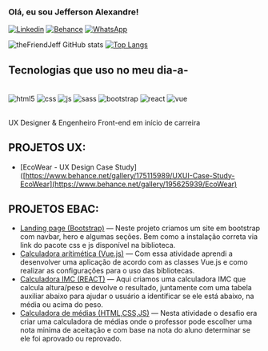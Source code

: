 ### Olá, eu sou Jefferson Alexandre!
[![Linkedin](https://img.shields.io/badge/LinkedIn-0077B5?style=for-the-badge&logo=linkedin&logoColor=white)](https://www.linkedin.com/in/jefferson-alexandre/) [![Behance](https://img.shields.io/badge/Behance-0054F7?style=for-the-badge&logo=behance&logoColor=white)](https://www.behance.net/jeffersdesena) [![WhatsApp](https://img.shields.io/badge/WhatsApp-25D366?style=for-the-badge&logo=whatsapp&logoColor=white)](https://api.whatsapp.com/send/?phone=5511949297513&text&type=phone_number&app_absent=0)


![theFriendJeff GitHub stats](https://github-readme-stats.vercel.app/api?username=thefriendjeff&show_icons=true&theme=transparent) [![Top Langs](https://github-readme-stats.vercel.app/api/top-langs/?username=thefriendjeff)](https://github.com/anuraghazra/github-readme-stats)

## Tecnologias que uso no meu dia-a-
 

<div style="display: inline-block"><br/>
        <img align="center" alt="html5" src="https://img.shields.io/badge/HTML5-E34F26?style=for-the-badge&logo=html5&logoColor=white">
        <img align="center" alt="css" src="https://img.shields.io/badge/CSS-239120?&style=for-the-badge&logo=css3&logoColor=white">
        <img align="center" alt="js" src="https://img.shields.io/badge/JavaScript-F7DF1E?style=for-the-badge&logo=javascript&logoColor=black">
        <img align="center" alt="sass" src="https://img.shields.io/badge/Sass-CC6699?style=for-the-badge&logo=sass&logoColor=white">
        <img align="center" alt="bootstrap" src="https://img.shields.io/badge/Bootstrap-563D7C?style=for-the-badge&logo=bootstrap&logoColor=white">
        <img align="center" alt="react" src="https://img.shields.io/badge/React-20232A?style=for-the-badge&logo=react&logoColor=61DAFB"> 
        <img align="center" alt="vue" src="https://img.shields.io/badge/Vue.js-35495E?style=for-the-badge&logo=vue.js&logoColor=4FC08D">

</div><br><br>

UX Designer & Engenheiro Front-end em início de carreira

## PROJETOS UX:

- [EcoWear - UX Design Case Study]([https://www.behance.net/gallery/175115989/UXUI-Case-Study-EcoWear](https://www.behance.net/gallery/195625939/EcoWear)<br/>

## PROJETOS EBAC:
- [Landing page (Bootstrap)](https://modulo-14-tarefa.vercel.app/#fale-conosco) — Neste projeto criamos um site em bootstrap com navbar, hero e algumas seções.
Bem como a instalação correta via link do pacote css e js disponível na biblioteca.
- [Calculadora arítimética (Vue.js)](https://tarefa-vue-js.vercel.app/) — Com essa atividade aprendi a desenvolver uma aplicação de acordo com as classes
Vue.js e como realizar as configurações para o uso das bibliotecas.
- [Calculadora IMC (REACT)](https://calculadora-imc-plum-nine.vercel.app/) — Aqui criamos uma calculadora IMC que calcula altura/peso e devolve o resultado,
juntamente com uma tabela auxiliar abaixo para ajudar o usuário a identificar se ele
está abaixo, na média ou acima do peso.
- [Calculadora de médias (HTML,CSS,JS)](https://jefferson-calculadora-medias.vercel.app/) — Nesta atividade o desafio era criar uma calculadora de médias onde o professor
pode escolher uma nota minima de aceitação e com base na nota do aluno
determinar se ele foi aprovado ou reprovado.

